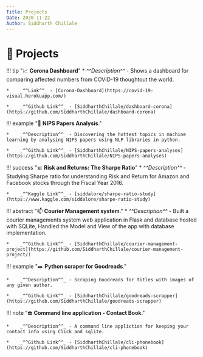 ```yaml
---
Title: Projects
Date: 2020-11-22
Author: Siddharth Chillale
---
```


# :minidisc: Projects

!!! tip ":chart_with_upwards_trend: __Corona Dashboard__"
    *   _^^Description^^_ - Shows a dashboard for comparing affected numbers from COVID-19 thoughtout the world.

    *    _^^Link^^_ - [Corona-Dashboard](https://covid-19-visual.herokuapp.com/)

    *    _^^Github Link^^_ - [SiddharthChillale/dashboard-corona](https://github.com/SiddharthChillale/dashboard-corona)

!!! example ":bookmark_tabs:  __NIPS Papers Analysis__."

    *    _^^Description^^_ - Discovering the hottest topics in machine learning by analysing NIPS papers using NLP libraries in python.

    *    _^^Github Link^^_ - [SiddharthChillale/NIPS-papers-analyses](https://github.com/SiddharthChillale/NIPS-papers-analyses)

!!! success ":bar_chart: __Risk and Returns: The Sharpe Ratio__"
    *    _^^Description^^_ - Studying Sharpe ratio for understanding Risk and Return for Amazon and Facebook stocks through the Fiscal Year 2016.

    *    _^^Kaggle Link^^_ - [siddalore/sharpe-ratio-study](https://www.kaggle.com/siddalore/sharpe-ratio-study)

!!! abstract ":mailbox: __Courier Management system__."
    *    _^^Description^^_ - Built a courier managements system web application in Flask and database hosted with SQLite, Handled the Model and View of the app with database implementation.   

    *    _^^Github Link^^_ - [SiddharthChillale/courier-management-project](https://github.com/SiddharthChillale/courier-management-project/) 

!!! example ":black_nib:  __Python scraper for Goodreads__."

    *    _^^Description^^_ - Scraping Goodreads for titles with images of any given author.

    *    _^^Github Link^^_ - [SiddharthChillale/goodreads-scrapper](https://github.com/SiddharthChillale/goodreads-scrapper)

!!! note ":telephone:  __Command line application - Contact Book__."

    *    _^^Description^^_ - A command line appliction for keeping your contact info using Click and sqlite.

    *    _^^Github Link^^_ - [SiddharthChillale/cli-phonebook](https://github.com/SiddharthChillale/cli-phonebook)
